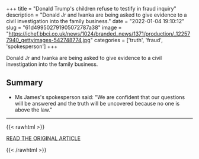 +++
title = "Donald Trump's children refuse to testify in fraud inquiry"
description = "Donald Jr and Ivanka are being asked to give evidence to a civil investigation into the family business."
date = "2022-01-04 19:10:12"
slug = "61d499502791905072787a38"
image = "https://ichef.bbci.co.uk/news/1024/branded_news/1371/production/_122577940_gettyimages-542748774.jpg"
categories = ['truth', 'fraud', 'spokesperson']
+++

Donald Jr and Ivanka are being asked to give evidence to a civil investigation into the family business.

## Summary

- Ms James's spokesperson said: "We are confident that our questions will be answered and the truth will be uncovered because no one is above the law."

---

{{< rawhtml >}}
  <p class="article-category">
    <a target="_blank" href="https://www.bbc.com/news/world-us-canada-59867530">READ THE ORIGINAL ARTICLE</a>
  </p>
{{< /rawhtml >}}
